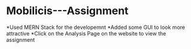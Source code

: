 # Mobilicis---Assignment
*Used MERN Stack for the developemnt
*Added some GUI to look more attractive
*Click on the Analysis Page on the website to view the assignment
